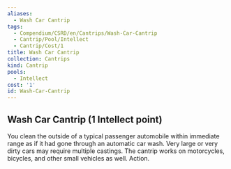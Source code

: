 ```yaml
---
aliases:
  - Wash Car Cantrip
tags:
  - Compendium/CSRD/en/Cantrips/Wash-Car-Cantrip
  - Cantrip/Pool/Intellect
  - Cantrip/Cost/1
title: Wash Car Cantrip
collection: Cantrips
kind: Cantrip
pools:
  - Intellect
cost: '1'
id: Wash-Car-Cantrip
---
```

## Wash Car Cantrip  (1 Intellect point)  
You clean the outside of a typical passenger automobile within immediate range as if it had gone through an automatic car wash. Very large or very dirty cars may require multiple castings. The cantrip works on motorcycles, bicycles, and other small vehicles as well. Action.   
  
  
  
  

